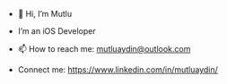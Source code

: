 - 👋 Hi, I’m Mutlu

- I’m an iOS Developer

- 📫 How to reach me: mutluaydin@outlook.com

- Connect me: https://www.linkedin.com/in/mutluaydin/

<!---
maydino/maydino is a ✨ special ✨ repository because its `README.md` (this file) appears on your GitHub profile.
You can click the Preview link to take a look at your changes.
--->

